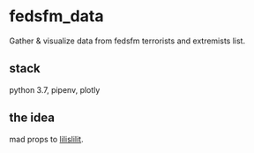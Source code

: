 # fedsfm_data

Gather & visualize data from fedsfm terrorists and extremists list.

## stack

python 3.7, pipenv, plotly

## the idea

mad props to [lilislilit](https://github.com/lilislilit).
